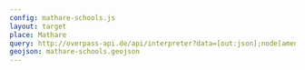```yaml
---
config: mathare-schools.js
layout: target
place: Mathare
query: http://overpass-api.de/api/interpreter?data=[out:json];node[amenity='school'](-1.2679,36.8430,-1.2489,36.8790);out%20meta;
geojson: mathare-schools.geojson
---
```

